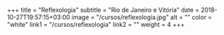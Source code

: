 +++
title = "Reflexologia"
subtitle = "Rio de Janeiro e Vitória"
date = 2018-10-27T19:57:15+03:00
image = "/cursos/reflexologia.jpg"
alt = ""
color = "white"
link1 = "/cursos/reflexologia"
link2 = ""
weight = 4
+++
